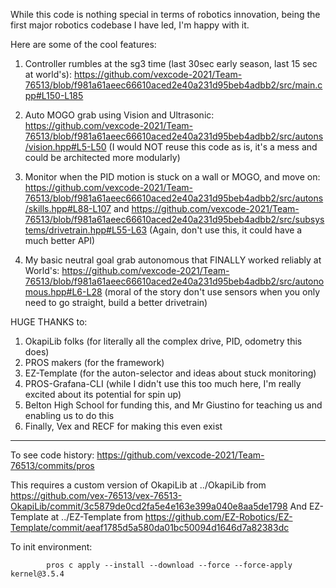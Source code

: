 While this code is nothing special in terms of robotics innovation, being the first major robotics codebase I have led, I'm happy with it.

Here are some of the cool features:

1. Controller rumbles at the sg3 time (last 30sec early season, last 15 sec at world's): https://github.com/vexcode-2021/Team-76513/blob/f981a61aeec66610aced2e40a231d95beb4adbb2/src/main.cpp#L150-L185

2. Auto MOGO grab using Vision and Ultrasonic: https://github.com/vexcode-2021/Team-76513/blob/f981a61aeec66610aced2e40a231d95beb4adbb2/src/autons/vision.hpp#L5-L50
   (I would NOT reuse this code as is, it's a mess and could be architected more modularly)

3. Monitor when the PID motion is stuck on a wall or MOGO, and move on: https://github.com/vexcode-2021/Team-76513/blob/f981a61aeec66610aced2e40a231d95beb4adbb2/src/autons/skills.hpp#L88-L107 and https://github.com/vexcode-2021/Team-76513/blob/f981a61aeec66610aced2e40a231d95beb4adbb2/src/subsystems/drivetrain.hpp#L55-L63
   (Again, don't use this, it could have a much better API)

4. My basic neutral goal grab autonomous that FINALLY worked reliably at World's: https://github.com/vexcode-2021/Team-76513/blob/f981a61aeec66610aced2e40a231d95beb4adbb2/src/autonomous.hpp#L6-L28
   (moral of the story don't use sensors when you only need to go straight, build a better drivetrain)

HUGE THANKS to:

1. OkapiLib folks (for literally all the complex drive, PID, odometry this does)
2. PROS makers (for the framework)
3. EZ-Template (for the auton-selector and ideas about stuck monitoring)
4. PROS-Grafana-CLI (while I didn't use this too much here, I'm really excited about its potential for spin up)
5. Belton High School for funding this, and Mr Giustino for teaching us and enabling us to do this
6. Finally, Vex and RECF for making this even exist


---

To see code history: <https://github.com/vexcode-2021/Team-76513/commits/pros>

This requires a custom version of OkapiLib at ../OkapiLib from https://github.com/vex-76513/vex-76513-OkapiLib/commit/3c5879de0cd2fa5e4e163e399a040e8aa5de1798
And EZ-Template at ../EZ-Template from https://github.com/EZ-Robotics/EZ-Template/commit/aeaf1785d5a580da01bc50094d1646d7a82383dc

To init environment:
```
        pros c apply --install --download --force --force-apply kernel@3.5.4
```
